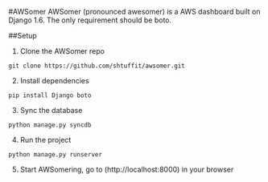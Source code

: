 #AWSomer
AWSomer (pronounced awesomer) is a AWS dashboard built on Django 1.6. The only requirement should be boto.

##Setup
1. Clone the AWSomer repo
```
git clone https://github.com/shtuffit/awsomer.git
```

2. Install dependencies
```
pip install Django boto
```

3. Sync the database 
```
python manage.py syncdb
```

4. Run the project
```
python manage.py runserver
```

5. Start AWSomering, go to (http://localhost:8000) in your browser
